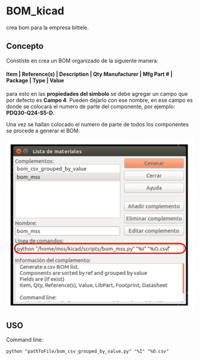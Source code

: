 # BOM_kicad
crea bom para la empresa bittele.

## Concepto
Constiste en crea un BOM organizado de la siguiente manera:

#### Item | Reference(s) | Description | Qty Manufacturer | Mfg Part # | Package | Type | Value 

para esto en las __propiedades del simbolo__ se debe agregar un campo que por defecto es __Campo 4__. Pueden dejarlo con ese nombre, en ese campo es donde se colocará el numero de parte del componente, por ejemplo: __PDQ30-Q24-S5-D__.

Una vez se hallan colocado el numero de parte de todos los componentes se procede a generar el BOM.

![Con titulo](img/bonkicad.png "titulo")
## USO
Command line:
    
    python "pathToFile/bom_csv_grouped_by_value.py" "%I" "%O.csv"

